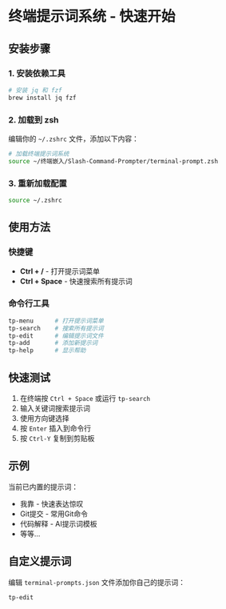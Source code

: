 # 终端提示词系统 - 快速开始

## 安装步骤

### 1. 安装依赖工具

```bash
# 安装 jq 和 fzf
brew install jq fzf
```

### 2. 加载到 zsh

编辑你的 `~/.zshrc` 文件，添加以下内容：

```bash
# 加载终端提示词系统
source ~/终端嵌入/Slash-Command-Prompter/terminal-prompt.zsh
```

### 3. 重新加载配置

```bash
source ~/.zshrc
```

## 使用方法

### 快捷键

- **Ctrl + /** - 打开提示词菜单
- **Ctrl + Space** - 快速搜索所有提示词

### 命令行工具

```bash
tp-menu      # 打开提示词菜单
tp-search    # 搜索所有提示词
tp-edit      # 编辑提示词文件
tp-add       # 添加新提示词
tp-help      # 显示帮助
```

## 快速测试

1. 在终端按 `Ctrl + Space` 或运行 `tp-search`
2. 输入关键词搜索提示词
3. 使用方向键选择
4. 按 `Enter` 插入到命令行
5. 按 `Ctrl-Y` 复制到剪贴板

## 示例

当前已内置的提示词：
- 我靠 - 快速表达惊叹
- Git提交 - 常用Git命令
- 代码解释 - AI提示词模板
- 等等...

## 自定义提示词

编辑 `terminal-prompts.json` 文件添加你自己的提示词：

```bash
tp-edit
```


